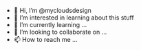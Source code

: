 - 👋 Hi, I’m @mycloudsdesign
- 👀 I’m interested in learning about this stuff
- 🌱 I’m currently learning ...
- 💞️ I’m looking to collaborate on ...
- 📫 How to reach me ...

<!---
mycloudsdesign/mycloudsdesign is a ✨ special ✨ repository because its `README.md` (this file) appears on your GitHub profile.
You can click the Preview link to take a look at your changes.
--->
